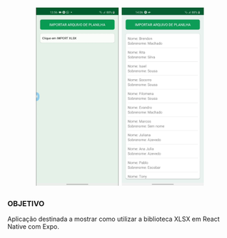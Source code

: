 <h1 align="center">
  <img height="400" src=".github/video-app.gif"/>
  <img height="400" src=".github/screen-app.jpg"/>
</h1>

### OBJETIVO

Aplicação destinada a mostrar como utilizar a biblioteca XLSX em React Native com Expo.
